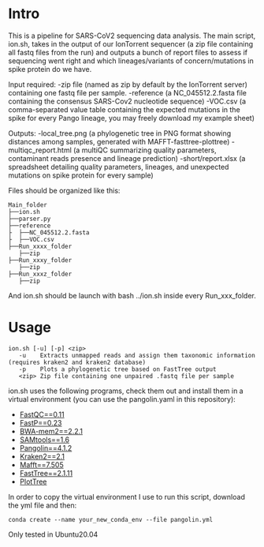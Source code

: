 # Intro
This is a pipeline for SARS-CoV2 sequencing data analysis.
The main script, ion.sh, takes in the output of our IonTorrent sequencer (a zip file containing all fastq files from the run)
and outputs a bunch of report files to assess if sequencing went right and which lineages/variants of concern/mutations in spike protein do we have.

Input required:
-zip file  (named as zip by default by the IonTorrent server) containing one fastq file per sample.
-reference (a NC_045512.2.fasta file containing the consensus SARS-Cov2 nucleotide sequence)
-VOC.csv   (a comma-separated value table containing the expected mutations in the spike for every Pango lineage, you may freely download my example sheet)

Outputs:
-local_tree.png      (a phylogenetic tree in PNG format showing distances among samples, generated with MAFFT-fasttree-plottree)
-multiqc_report.html (a multiQC summarizing quality parameters, contaminant reads presence and lineage prediction)
-short/report.xlsx   (a spreadsheet detailing quality parameters, lineages, and unexpected mutations on spike protein for every sample)

Files should be organized like this:
```
Main_folder
├──ion.sh
├──parser.py
├──reference
├  ├──NC_045512.2.fasta
├  ├──VOC.csv
├──Run_xxxx_folder
   ├──zip
├──Run_xxxy_folder
   ├──zip    
├──Run_xxxz_folder
   ├──zip   
 ```
And ion.sh should be launch with bash ../ion.sh inside every Run_xxx_folder.

# Usage

``` 
ion.sh [-u] [-p] <zip>
   -u    Extracts unmapped reads and assign them taxonomic information (requires kraken2 and kraken2 database)
   -p    Plots a phylogenetic tree based on FastTree output 
   <zip> Zip file containing one unpaired .fastq file per sample
```   

ion.sh uses the following programs, check them out and install them in a virtual environment (you can use the pangolin.yaml in this repository):

- [FastQC==0.11](https://github.com/s-andrews/FastQC)
- [FastP==0.23](https://github.com/OpenGene/fastp)
- [BWA-mem2==2.2.1](https://github.com/bwa-mem2/bwa-mem2)
- [SAMtools==1.6](http://www.htslib.org/)
- [Pangolin==4.1.2](https://cov-lineages.org/resources/pangolin/installation.html)
- [Kraken2==2.1](https://github.com/DerrickWood/kraken2)
- [Mafft==7.505](https://mafft.cbrc.jp/alignment/software/linux.html)
- [FastTree==2.1.11](http://www.microbesonline.org/fasttree/)
- [PlotTree](https://github.com/katholt/plotTree)

In order to copy the virtual environment I use to run this script, download the yml file and then:
```
conda create --name your_new_conda_env --file pangolin.yml
```

Only tested in Ubuntu20.04
